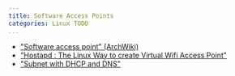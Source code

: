 ```yaml
---
title: Software Access Points
categories: Linux TODO
...
```


- ["Software access point" (ArchWiki)](https://wiki.archlinux.org/index.php/software_access_point)
- ["Hostapd : The Linux Way to create Virtual Wifi Access Point"](https://nims11.wordpress.com/2012/04/27/hostapd-the-linux-way-to-create-virtual-wifi-access-point/)
- ["Subnet with DHCP and DNS"](https://xyne.archlinux.ca/notes/network/dhcp_with_dns.html)